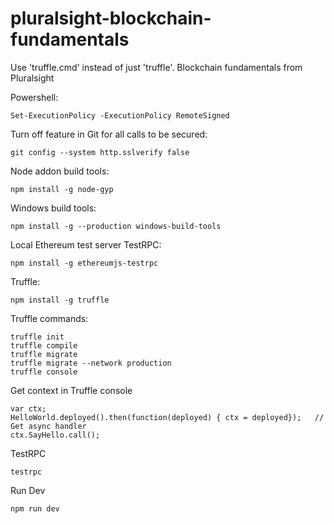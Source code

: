 # pluralsight-blockchain-fundamentals

Use 'truffle.cmd' instead of just 'truffle'.
Blockchain fundamentals from Pluralsight

Powershell:
```
Set-ExecutionPolicy -ExecutionPolicy RemoteSigned
```

Turn off feature in Git for all calls to be secured:
```
git config --system http.sslverify false
```

Node addon build tools:
```
npm install -g node-gyp
```

Windows build tools:
```
npm install -g --production windows-build-tools
```

Local Ethereum test server TestRPC:
```
npm install -g ethereumjs-testrpc
```

Truffle:
```
npm install -g truffle
```

Truffle commands:
```
truffle init
truffle compile
truffle migrate
truffle migrate --network production
truffle console
```
Get context in Truffle console
```
var ctx;
HelloWorld.deployed().then(function(deployed) { ctx = deployed});	// Get async handler
ctx.SayHello.call();
```

TestRPC
```
testrpc
```

Run Dev
```
npm run dev
```